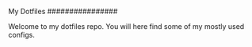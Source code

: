 My Dotfiles
################

Welcome to my dotfiles repo. You will here find some of my mostly used configs.
